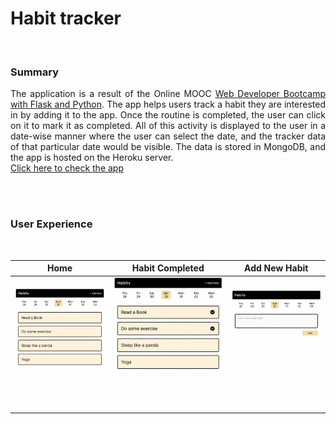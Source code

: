# Habit tracker

<br>

### Summary

<p align="justify">
  The application is a result of the Online MOOC <a href="https://www.udemy.com/course/web-developer-bootcamp-flask-python/?src=sac&kw=web+developer+bootcamp+with+flask+and+pytho"> Web Developer Bootcamp with Flask and Python</a>. The app helps users track a habit they are interested in by adding it to the app. Once the routine is completed, the user can click on it to mark it as completed. All of this activity is displayed to the user in a date-wise manner where the user can select the date, and the tracker data of that particular date would be visible. The data is stored in MongoDB, and the app is hosted on the Heroku server.  <br> <a href="https://km-habit-tracker.herokuapp.com"> Click here to check the app </a>
</p>

<br>
<br>

### User Experience

<br>

   Home             |        Habit Completed       |     Add New Habit  
:------------------:|:----------------------------:|:---------------------:
![Home](UX_UI.png)  |  ![Completed](Completed.png) | ![Add_New](Add_New.png)

